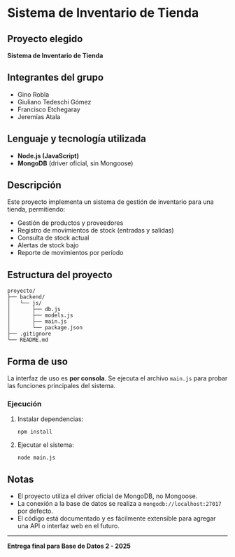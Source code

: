 # Sistema de Inventario de Tienda

## Proyecto elegido
**Sistema de Inventario de Tienda**

## Integrantes del grupo
- Gino Robla
- Giuliano Tedeschi Gómez
- Francisco Etchegaray
- Jeremías Atala

## Lenguaje y tecnología utilizada
- **Node.js (JavaScript)**
- **MongoDB** (driver oficial, sin Mongoose)

## Descripción
Este proyecto implementa un sistema de gestión de inventario para una tienda, permitiendo:
- Gestión de productos y proveedores
- Registro de movimientos de stock (entradas y salidas)
- Consulta de stock actual
- Alertas de stock bajo
- Reporte de movimientos por período

## Estructura del proyecto
```
proyecto/
├── backend/
│   └── js/
│       ├── db.js
│       ├── models.js
│       ├── main.js
│       └── package.json
├── .gitignore
└── README.md
```

## Forma de uso
La interfaz de uso es **por consola**. Se ejecuta el archivo `main.js` para probar las funciones principales del sistema.

### Ejecución
1. Instalar dependencias:
   ```
   npm install
   ```
2. Ejecutar el sistema:
   ```
   node main.js
   ```

## Notas
- El proyecto utiliza el driver oficial de MongoDB, no Mongoose.
- La conexión a la base de datos se realiza a `mongodb://localhost:27017` por defecto.
- El código está documentado y es fácilmente extensible para agregar una API o interfaz web en el futuro.

---

**Entrega final para Base de Datos 2 - 2025**
